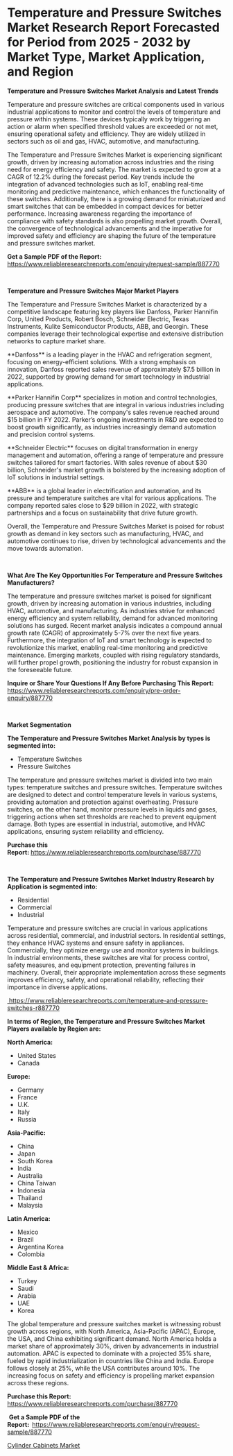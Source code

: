 <p><h1>Temperature and Pressure Switches Market Research Report Forecasted for Period from 2025 -  2032 by Market Type, Market Application, and Region</h1></p><p><strong>Temperature and Pressure Switches Market Analysis and Latest Trends</strong></p>
<p><p>Temperature and pressure switches are critical components used in various industrial applications to monitor and control the levels of temperature and pressure within systems. These devices typically work by triggering an action or alarm when specified threshold values are exceeded or not met, ensuring operational safety and efficiency. They are widely utilized in sectors such as oil and gas, HVAC, automotive, and manufacturing.</p><p>The Temperature and Pressure Switches Market is experiencing significant growth, driven by increasing automation across industries and the rising need for energy efficiency and safety. The market is expected to grow at a CAGR of 12.2% during the forecast period. Key trends include the integration of advanced technologies such as IoT, enabling real-time monitoring and predictive maintenance, which enhances the functionality of these switches. Additionally, there is a growing demand for miniaturized and smart switches that can be embedded in compact devices for better performance. Increasing awareness regarding the importance of compliance with safety standards is also propelling market growth. Overall, the convergence of technological advancements and the imperative for improved safety and efficiency are shaping the future of the temperature and pressure switches market.</p></p>
<p><strong>Get a Sample PDF of the Report:&nbsp;</strong> <a href="https://www.reliableresearchreports.com/enquiry/request-sample/887770?utm_campaign=3083&utm_medium=2&utm_source=Github&utm_content=ia&utm_term=09042025&utm_id=temperature-and-pressure-switches">https://www.reliableresearchreports.com/enquiry/request-sample/887770</a></p>
<p>&nbsp;</p>
<p><strong>Temperature and Pressure Switches Major Market Players</strong></p>
<p><p>The Temperature and Pressure Switches Market is characterized by a competitive landscape featuring key players like Danfoss, Parker Hannifin Corp, United Products, Robert Bosch, Schneider Electric, Texas Instruments, Kulite Semiconductor Products, ABB, and Georgin. These companies leverage their technological expertise and extensive distribution networks to capture market share.</p><p>**Danfoss** is a leading player in the HVAC and refrigeration segment, focusing on energy-efficient solutions. With a strong emphasis on innovation, Danfoss reported sales revenue of approximately $7.5 billion in 2022, supported by growing demand for smart technology in industrial applications.</p><p>**Parker Hannifin Corp** specializes in motion and control technologies, producing pressure switches that are integral in various industries including aerospace and automotive. The company's sales revenue reached around $15 billion in FY 2022. Parker’s ongoing investments in R&D are expected to boost growth significantly, as industries increasingly demand automation and precision control systems.</p><p>**Schneider Electric** focuses on digital transformation in energy management and automation, offering a range of temperature and pressure switches tailored for smart factories. With sales revenue of about $30 billion, Schneider's market growth is bolstered by the increasing adoption of IoT solutions in industrial settings.</p><p>**ABB** is a global leader in electrification and automation, and its pressure and temperature switches are vital for various applications. The company reported sales close to $29 billion in 2022, with strategic partnerships and a focus on sustainability that drive future growth.</p><p>Overall, the Temperature and Pressure Switches Market is poised for robust growth as demand in key sectors such as manufacturing, HVAC, and automotive continues to rise, driven by technological advancements and the move towards automation.</p></p>
<p>&nbsp;</p>
<p><strong>What Are The Key Opportunities For Temperature and Pressure Switches Manufacturers?</strong></p>
<p><p>The temperature and pressure switches market is poised for significant growth, driven by increasing automation in various industries, including HVAC, automotive, and manufacturing. As industries strive for enhanced energy efficiency and system reliability, demand for advanced monitoring solutions has surged. Recent market analysis indicates a compound annual growth rate (CAGR) of approximately 5-7% over the next five years. Furthermore, the integration of IoT and smart technology is expected to revolutionize this market, enabling real-time monitoring and predictive maintenance. Emerging markets, coupled with rising regulatory standards, will further propel growth, positioning the industry for robust expansion in the foreseeable future.</p></p>
<p><strong>Inquire or Share Your Questions If Any Before Purchasing This Report:</strong> <a href="https://www.reliableresearchreports.com/enquiry/pre-order-enquiry/887770?utm_campaign=3083&utm_medium=2&utm_source=Github&utm_content=ia&utm_term=09042025&utm_id=temperature-and-pressure-switches">https://www.reliableresearchreports.com/enquiry/pre-order-enquiry/887770</a></p>
<p>&nbsp;</p>
<p><strong>Market Segmentation</strong></p>
<p><strong>The Temperature and Pressure Switches Market Analysis by types is segmented into:</strong></p>
<p><ul><li>Temperature Switches</li><li>Pressure Switches</li></ul></p>
<p><p>The temperature and pressure switches market is divided into two main types: temperature switches and pressure switches. Temperature switches are designed to detect and control temperature levels in various systems, providing automation and protection against overheating. Pressure switches, on the other hand, monitor pressure levels in liquids and gases, triggering actions when set thresholds are reached to prevent equipment damage. Both types are essential in industrial, automotive, and HVAC applications, ensuring system reliability and efficiency.</p></p>
<p><strong>Purchase this Report:&nbsp;</strong><a href="https://www.reliableresearchreports.com/purchase/887770?utm_campaign=3083&utm_medium=2&utm_source=Github&utm_content=ia&utm_term=09042025&utm_id=temperature-and-pressure-switches">https://www.reliableresearchreports.com/purchase/887770</a></p>
<p>&nbsp;</p>
<p><strong>The Temperature and Pressure Switches Market Industry Research by Application is segmented into:</strong></p>
<p><ul><li>Residential</li><li>Commercial</li><li>Industrial</li></ul></p>
<p><p>Temperature and pressure switches are crucial in various applications across residential, commercial, and industrial sectors. In residential settings, they enhance HVAC systems and ensure safety in appliances. Commercially, they optimize energy use and monitor systems in buildings. In industrial environments, these switches are vital for process control, safety measures, and equipment protection, preventing failures in machinery. Overall, their appropriate implementation across these segments improves efficiency, safety, and operational reliability, reflecting their importance in diverse applications.</p></p>
<p><a href="https://www.reliableresearchreports.com/temperature-and-pressure-switches-r887770?utm_campaign=3083&utm_medium=2&utm_source=Github&utm_content=ia&utm_term=09042025&utm_id=temperature-and-pressure-switches">&nbsp;https://www.reliableresearchreports.com/temperature-and-pressure-switches-r887770</a></p>
<p><strong>In terms of Region, the Temperature and Pressure Switches Market Players available by Region are:</strong></p>
<p>
    <p> <strong> North America: </strong>
        <ul>
            <li>United States</li>
            <li>Canada</li>
        </ul>
        </p> 
    <p> <strong> Europe: </strong>
        <ul>
            <li>Germany</li>
            <li>France</li>
            <li>U.K.</li>
            <li>Italy</li>
            <li>Russia</li>
        </ul>
        </p> 
    <p> <strong> Asia-Pacific: </strong>
        <ul>
            <li>China</li>
            <li>Japan</li>
            <li>South Korea</li>
            <li>India</li>
            <li>Australia</li>
            <li>China Taiwan</li>
            <li>Indonesia</li>
            <li>Thailand</li>
            <li>Malaysia</li>
        </ul>
        </p> 
    <p> <strong> Latin America: </strong>
        <ul>
            <li>Mexico</li>
            <li>Brazil</li>
            <li>Argentina Korea</li>
            <li>Colombia</li>
        </ul>
        </p> 
    <p> <strong> Middle East & Africa: </strong>
        <ul>
            <li>Turkey</li>
            <li>Saudi</li>
            <li>Arabia</li>
            <li>UAE</li>
            <li>Korea</li>
        </ul>
    </p>
    </p>
<p><p>The global temperature and pressure switches market is witnessing robust growth across regions, with North America, Asia-Pacific (APAC), Europe, the USA, and China exhibiting significant demand. North America holds a market share of approximately 30%, driven by advancements in industrial automation. APAC is expected to dominate with a projected 35% share, fueled by rapid industrialization in countries like China and India. Europe follows closely at 25%, while the USA contributes around 10%. The increasing focus on safety and efficiency is propelling market expansion across these regions.</p></p>
<p><strong>Purchase this Report: </strong><a href="https://www.reliableresearchreports.com/purchase/887770?utm_campaign=3083&utm_medium=2&utm_source=Github&utm_content=ia&utm_term=09042025&utm_id=temperature-and-pressure-switches">https://www.reliableresearchreports.com/purchase/887770</a></p>
<p>&nbsp;<strong>Get a Sample PDF of the Report:&nbsp;&nbsp;</strong><a href="https://www.reliableresearchreports.com/enquiry/request-sample/887770?utm_campaign=3083&utm_medium=2&utm_source=Github&utm_content=ia&utm_term=09042025&utm_id=temperature-and-pressure-switches">https://www.reliableresearchreports.com/enquiry/request-sample/887770</a></p>
<p><strong></strong></p>
<p><p><a href="https://github.com/akaalahk/Market-Research-Report-List-1/blob/main/cylinder-cabinets-market.md?utm_campaign=3083&utm_medium=2&utm_source=Github&utm_content=ia&utm_term=09042025&utm_id=temperature-and-pressure-switches">Cylinder Cabinets Market</a></p></p>